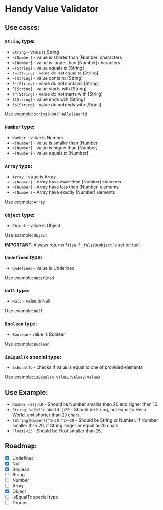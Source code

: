 # Handy Value Validator

## Use cases:

### `String` type:

- `String` - value is String
- `<[Number]` - value is shorter than [Number] characters
- `>[Number]` - value is longer than [Number] characters
- `=[String]` - value equals to [String]
- `!=[String]` - value do not equal to [String]
- `~[String]` - value contains [String]
- `!~[String]` - value do not contains [String]
- `^[String]` - value starts with [String]
- `!^[String]` - value do not starts with [String]
- `$[String]` - value ends with [String]
- `!$[String]` - value do not ends with [String]

Use example: `String|<30|^Hello|$World`

### `Number` type:

- `Number` - value is Number
- `<[Number]` - value is smaller than [Number]
- `>[Number]` - value is bigger than [Number]
- `=[Number]` - value equals to [Number]

### `Array` type:

- `Array` - value is Array
- `<[Number]` - Array have more than [Number] elements
- `>[Number]` - Array have less than [Number] elements
- `=[Number]` - Array have exactly [Number] elements

Use example: `Array`

### `Object` type:

- `Object` - value is Object

Use example: `Object`

**IMPORTANT:** Always returns `false` if `_falseOnObject` is set to true!

### `Undefined` type:

- `Undefined` - value is Undefined

Use example: `Undefined`

### `Null` type:

- `Null` - value is Null

Use example: `Null`

### `Boolean` type:

- `Boolean` - value is Boolean

Use example: `Boolean`

### `isEqualTo` special type:

- `isEqualTo` - checks if value is equal to one of provided elements

Use example: `isEqualTo|Value1|Value2|Value3`

## Use Example:

- `Number|<20|>10` - Should be Number smaller than 20 and higher than 10.
- `String|!='Hello World'|<20` - Should be String, not equal to Hello World, and shorter than 20 chars.
- `(String|Number)|^1<20|^2>=20` - Should be String or Number. If Number smaller than 20, if String longer or equal to 20 chars.
- `Float|<25` - Should be Float smaller than 25.

## Roadmap:

- [x] Undefined
- [x] Null
- [x] Boolean
- [ ] String
- [ ] Number
- [ ] Array
- [x] Object
- [ ] isEqualTo special type
- [ ] Groups
